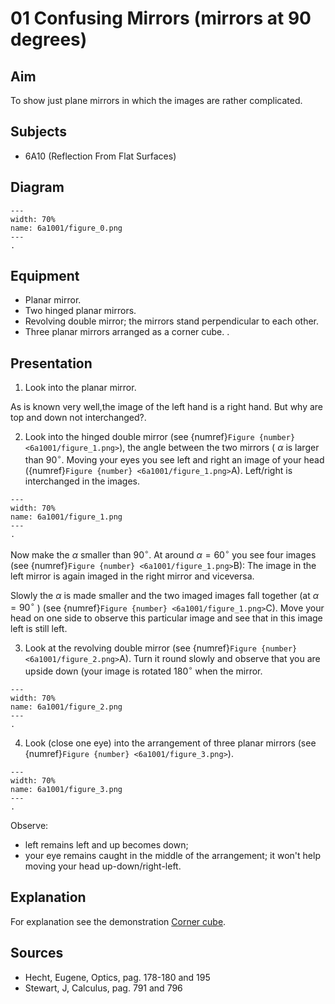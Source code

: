 # 01 Confusing Mirrors (mirrors at 90 degrees) 

  
## Aim   
 To show just plane mirrors in which the images are rather complicated.    
  
## Subjects   
* 6A10 (Reflection From Flat Surfaces)   

## Diagram
   
```{figure} figures/figure_0.png  
---  
width: 70%  
name: 6a1001/figure_0.png  
---  
. 
```

## Equipment
 *  Planar mirror. 
 *  Two hinged planar mirrors. 
 *  Revolving double mirror; the mirrors stand perpendicular to each other. 
 *  Three planar mirrors arranged as a corner cube. .
    
  
## Presentation   
1. Look into the planar mirror.

As is known very well,the image of the left hand is a right hand. But why are top and down not interchanged?.

2. Look into the hinged double mirror (see {numref}`Figure {number} <6a1001/figure_1.png>`), the angle between the two mirrors ( $\alpha$ is larger than $90^{\circ}$. Moving your eyes you see left and right an image of your head ({numref}`Figure {number} <6a1001/figure_1.png>`A). Left/right is interchanged in the images.    
```{figure} figures/figure_1.png  
---  
width: 70%  
name: 6a1001/figure_1.png  
---  
. 
```
Now make the $\alpha$ smaller than $90^{\circ}$. At around $\alpha=60^{\circ}$ you see four images (see {numref}`Figure {number} <6a1001/figure_1.png>`B): The image in the left mirror is again imaged in the right mirror and viceversa.

Slowly the $\alpha$ is made smaller and the two imaged images fall together (at $\alpha=90^{\circ}$ ) (see {numref}`Figure {number} <6a1001/figure_1.png>`C). Move your head on one side to observe this particular image and see that in this image left is still left.

3. Look at the revolving double mirror (see {numref}`Figure {number} <6a1001/figure_2.png>`A). Turn it round slowly and observe that you are upside down (your image is rotated $180^{\circ}$ when the mirror.  

```{figure} figures/figure_2.png  
---  
width: 70%  
name: 6a1001/figure_2.png  
---  
. 
```

4. Look (close one eye) into the arrangement of three planar mirrors (see {numref}`Figure {number} <6a1001/figure_3.png>`).
  
```{figure} figures/figure_3.png  
---  
width: 70%  
name: 6a1001/figure_3.png  
---  
. 
```
Observe:
- left remains left and up becomes down; 
- your eye remains caught in the middle of the arrangement; it won't help moving your head up-down/right-left.  
  
## Explanation   
 For explanation see the demonstration [Corner cube](../6A1002%20Corner%20Cube/6A1002.md).
  
## Sources
 *  Hecht, Eugene, Optics, pag. 178-180 and 195 
 *  Stewart, J, Calculus, pag. 791 and 796
  